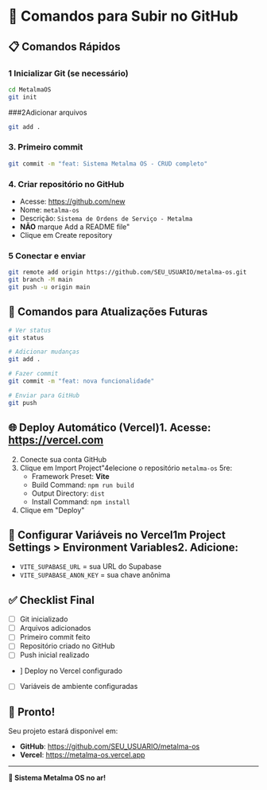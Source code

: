 # 🚀 Comandos para Subir no GitHub

## 📋 Comandos Rápidos

### 1 Inicializar Git (se necessário)
```bash
cd MetalmaOS
git init
```

###2Adicionar arquivos
```bash
git add .
```

### 3. Primeiro commit
```bash
git commit -m "feat: Sistema Metalma OS - CRUD completo"
```

### 4. Criar repositório no GitHub
- Acesse: https://github.com/new
- Nome: `metalma-os`
- Descrição: `Sistema de Ordens de Serviço - Metalma`
- **NÃO** marque Add a README file"
- Clique em Create repository
### 5 Conectar e enviar
```bash
git remote add origin https://github.com/SEU_USUARIO/metalma-os.git
git branch -M main
git push -u origin main
```

## 🔄 Comandos para Atualizações Futuras

```bash
# Ver status
git status

# Adicionar mudanças
git add .

# Fazer commit
git commit -m "feat: nova funcionalidade"

# Enviar para GitHub
git push
```

## 🌐 Deploy Automático (Vercel)1. Acesse: https://vercel.com
2. Conecte sua conta GitHub
3. Clique em Import Project"4elecione o repositório `metalma-os`
5re:
   - Framework Preset: **Vite**
   - Build Command: `npm run build`
   - Output Directory: `dist`
   - Install Command: `npm install`
6. Clique em "Deploy"

## 🔐 Configurar Variáveis no Vercel1m Project Settings > Environment Variables2. Adicione:
   - `VITE_SUPABASE_URL` = sua URL do Supabase
   - `VITE_SUPABASE_ANON_KEY` = sua chave anônima

## ✅ Checklist Final

- [ ] Git inicializado
- [ ] Arquivos adicionados
- [ ] Primeiro commit feito
- [ ] Repositório criado no GitHub
- [ ] Push inicial realizado
- ] Deploy no Vercel configurado
- [ ] Variáveis de ambiente configuradas

## 🎉 Pronto!

Seu projeto estará disponível em:
- **GitHub**: https://github.com/SEU_USUARIO/metalma-os
- **Vercel**: https://metalma-os.vercel.app

---

**🚀 Sistema Metalma OS no ar!** 